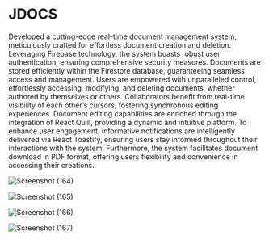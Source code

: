 
<h1>JDOCS</h1>
Developed a cutting-edge real-time document management system, meticulously crafted for effortless document
creation and deletion. Leveraging Firebase technology, the system boasts robust user authentication, ensuring
comprehensive security measures. Documents are stored efficiently within the Firestore database, guaranteeing seamless
access and management. Users are empowered with unparalleled control, effortlessly accessing, modifying, and deleting
documents, whether authored by themselves or others. Collaborators benefit from real-time visibility of each other’s
cursors, fostering synchronous editing experiences. Document editing capabilities are enriched through the integration of
React Quill, providing a dynamic and intuitive platform. To enhance user engagement, informative notifications are
intelligently delivered via React Toastify, ensuring users stay informed throughout their interactions with the system.
Furthermore, the system facilitates document download in PDF format, offering users flexibility and convenience in
accessing their creations.

![Screenshot (164)](https://github.com/Jyotishmoy12/Docs-project/assets/93263133/fddfda44-13a8-4faa-ade1-5c1be79e2bd8)


![Screenshot (165)](https://github.com/Jyotishmoy12/Docs-project/assets/93263133/b166f1cc-4c3d-46c6-8d14-26a98d733074)

![Screenshot (166)](https://github.com/Jyotishmoy12/Docs-project/assets/93263133/636420c3-8ec1-4697-adb0-1b42a2f16dfc)

![Screenshot (167)](https://github.com/Jyotishmoy12/Docs-project/assets/93263133/8ee96a95-2786-4c82-9a8a-991df3eb2a83)



